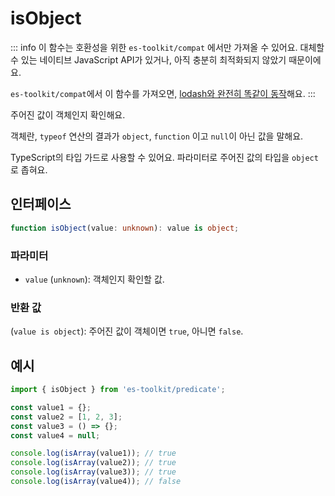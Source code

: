 # isObject

::: info
이 함수는 호환성을 위한 `es-toolkit/compat` 에서만 가져올 수 있어요. 대체할 수 있는 네이티브 JavaScript API가 있거나, 아직 충분히 최적화되지 않았기 때문이에요.

`es-toolkit/compat`에서 이 함수를 가져오면, [lodash와 완전히 똑같이 동작](../../../compatibility.md)해요.
:::

주어진 값이 객체인지 확인해요.

객체란, `typeof` 연산의 결과가 `object`, `function` 이고 `null`이 아닌 값을 말해요.

TypeScript의 타입 가드로 사용할 수 있어요. 파라미터로 주어진 값의 타입을 `object`로 좁혀요.

## 인터페이스

```typescript
function isObject(value: unknown): value is object;
```

### 파라미터

- `value` (`unknown`): 객체인지 확인할 값.

### 반환 값

(`value is object`): 주어진 값이 객체이면 `true`, 아니면 `false`.

## 예시

```typescript
import { isObject } from 'es-toolkit/predicate';

const value1 = {};
const value2 = [1, 2, 3];
const value3 = () => {};
const value4 = null;

console.log(isArray(value1)); // true
console.log(isArray(value2)); // true
console.log(isArray(value3)); // true
console.log(isArray(value4)); // false
```
